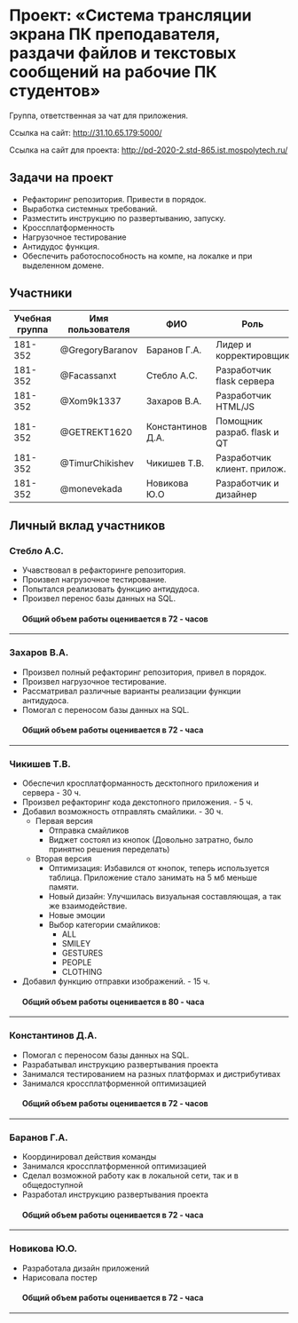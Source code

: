 ﻿# Проект: «Система трансляции экрана ПК преподавателя, раздачи файлов и текстовых сообщений на рабочие ПК студентов»

Группа, ответственная за чат для приложения.

Ссылка на сайт: http://31.10.65.179:5000/

Ссылка на сайт для проекта: http://pd-2020-2.std-865.ist.mospolytech.ru/

## Задачи на проект
+ Рефакторинг репозитория. Привести в порядок. 
+ Выработка системных требований. 
+ Разместить инструкцию по развертыванию, запуску. 
+ Кроссплатформенность 
+ Нагрузочное тестирование 
+ Антидудос функция. 
+ Обеспечить работоспособность на компе, на локалке и при выделенном домене.

## Участники

| Учебная группа | Имя пользователя | ФИО                      | Роль                       |
|----------------|------------------|--------------------------|----------------------------|
| 181-352        | @GregoryBaranov  | Баранов  Г.А.            | Лидер и корректировщик     |
| 181-352        | @Facassanxt      | Стебло А.С.              | Разработчик flask сервера  |
| 181-352        | @Xom9k1337       | Захаров В.А.             | Разработчик HTML/JS        |
| 181-352        | @GETREKT1620     | Константинов Д.А.        | Помощник разраб. flask и QT|
| 181-352        | @TimurChikishev  | Чикишев Т.В.             | Разработчик клиент. прилож.|
| 181-352        | @monevekada      | Новикова Ю.О             | Разработчик и дизайнер     |

## Личный вклад участников
### Стебло А.С.  
+ Учавствовал в рефакторинге репозитория. 
+ Произвел нагрузочное тестирование.
+ Попытался реализовать функцию антидудоса. 
+ Произвел перенос базы данных на SQL.
####        Общий объем работы оценивается в 72 - часов
------------------------------
### Захаров В.А.
+ Произвел полный рефакторинг репозитория, привел в порядок. 
+ Произвел нагрузочное тестирование.
+ Рассматривал различные варианты реализации функции антидудоса. 
+ Помогал с переносом базы данных на SQL.
####        Общий объем работы оценивается в 72 - часа
------------------------------
### Чикишев Т.В.
+ Обеспечил кросплатформанность десктопного приложения и сервера - 30 ч.
+ Произвел рефакторинг кода декстопного приложения. - 5 ч. 
+ Добавил возможность отправлять смайлики. - 30 ч.
  - Первая версия 
    - Отправка смайликов
    - Виджет состоял из кнопок (Довольно затратно, было принятно решения переделать)
  - Вторая версия 
    - Оптимизация:
     Избавился от кнопок, теперь используется таблица. 
     Приложение стало занимать на 5 мб меньше памяти.
    - Новый дизайн:
      Улучшилась визуальная составляющая, а так же взаимодействие.
    - Новые эмоции 
    - Выбор категории смайликов:
      - ALL
      - SMILEY
      - GESTURES
      - PEOPLE
      - CLOTHING
+ Добавил функцию отправки изображений. - 15 ч.
####        Общий объем работы оценивается в 80 - часа
------------------------------
### Константинов Д.А.
+ Помогал с переносом базы данных на SQL.
+ Разрабатывал инструкцию развертывания проекта
+ Занимался тестированием на разных платформах и дистрибутивах
+ Занимался кроссплатформенной оптимизацией
  

####        Общий объем работы оценивается в 72 - часов
------------------------------
### Баранов Г.А.
+ Координировал действия команды
+ Занимался кроссплатформенной оптимизацией
+ Сделал возможной работу как в локальной сети, так и в общедоступной
+ Разработал инструкцию развертывания проекта
  

####        Общий объем работы оценивается в 72 - часа
------------------------------
### Новикова Ю.О.
+ Разработала дизайн приложений
+ Нарисовала постер
  

####        Общий объем работы оценивается в 72 - часа
------------------------------
